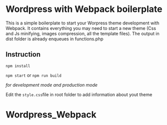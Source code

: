 # Wordpress with Webpack boilerplate

This is a simple boilerplate to start your Worpress theme development with Webpack.
It contains everything you may need to start a new theme (Css and Js minifying, images compression, all the template files).
The output in dist folder is already enqueues in functions.php

## Instruction

`npm install`

`npm start`
or
`npm run build`

_for development mode and production mode_

Edit the `style.css`file in root folder to add information about yout theme
# Wordpress_Webpack
